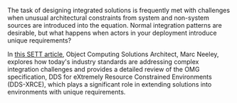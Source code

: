 The task of designing integrated solutions is frequently met with challenges when unusual architectural constraints 
from system and non-system sources are introduced into the equation. Normal integration patterns are desirable,
but what happens when actors in your deployment introduce unique requirements?

In [this SETT article](https://objectcomputing.com/resources/publications/sett/october-2019-dds-for-extremely-resource-constrained-environments), Object Computing Solutions Architect, Marc Neeley, explores how today's industry standards
are addressing complex integration challenges and provides a detailed review of the OMG specification, DDS for 
eXtremely Resource Constrained Environments (DDS-XRCE), which plays a significant role in extending solutions into 
environments with unique requirements.
